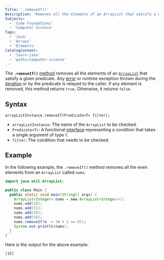 ```yaml
---
Title: '.removeIf()'
Description: 'Removes all the elements of an ArrayList that satisfy a given predicate.'
Subjects:
  - 'Code Foundations'
  - 'Computer Science'
Tags:
  - 'Java'
  - 'Arrays'
  - 'Elements'
CatalogContent:
  - 'learn-java'
  - 'paths/computer-science'
---
```


The **`.removeIf()`** [method](https://www.codecademy.com/resources/docs/java/methods) removes all the elements of an [`ArrayList`](https://www.codecademy.com/resources/docs/java/array-list) that satisfy a given predicate. Any [error](https://www.codecademy.com/resources/docs/java/errors) or runtime exception thrown during the [iteration](https://www.codecademy.com/resources/docs/java/iterator) or by the predicate is relayed to the caller. If any element is removed, this method returns `true`. Otherwise, it returns `false`.

## Syntax

```pseudo
arrayListInstance.removeIf(Predicate<T> filter);
```

- `arrayListInstance`: The name of the `ArrayList` to be checked.
- `Predicate<T>`: A functional [interface](https://www.codecademy.com/resources/docs/java/interfaces) representing a condition that takes a single argument of type `T`.
- `filter`: The condition that needs to be checked.

## Example

In the following example, the `.removeIf()` method removes all the even elements from an `ArrayList` called `nums`:

```java
import java.util.ArrayList;

public class Main {
  public static void main(String[] args) {
    ArrayList<Integer> nums = new ArrayList<Integer>();
    nums.add(10);
    nums.add(15);
    nums.add(20);
    nums.add(30);
    nums.removeIf(n -> (n % 2 == 0));
    System.out.println(nums);
  }
}
```

Here is the output for the above example:

```shell
[15]
```
